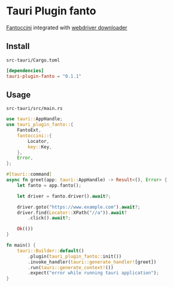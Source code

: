 # Tauri Plugin fanto

[Fantoccini](https://github.com/jonhoo/fantoccini) integrated with [webdriver downloader](https://github.com/ik1ne/webdriver-downloader)


## Install

`src-tauri/Cargo.toml`

```toml
[dependencies]
tauri-plugin-fanto = "0.1.1"
```

## Usage

`src-tauri/src/main.rs`

```rust
use tauri::AppHandle;
use tauri_plugin_fanto::{
    FantoExt,
    fantoccini::{
        Locator,
        key::Key,
    },
    Error,
};

#[tauri::command]
async fn greet(app: tauri::AppHandle) -> Result<(), Error> {
    let fanto = app.fanto();

    let driver = fanto.driver().await?;

    driver.goto("https://www.example.com").await?;
    driver.find(Locator::XPath("//a")).await?
        .click().await?;

    Ok(())
}

fn main() {
    tauri::Builder::default()
        .plugin(tauri_plugin_fanto::init())
        .invoke_handler(tauri::generate_handler![greet])
        .run(tauri::generate_context!())
        .expect("error while running tauri application");
}
```